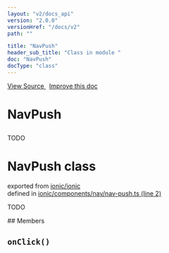 ```yaml
---
layout: "v2/docs_api"
version: "2.0.0"
versionHref: "/docs/v2"
path: ""

title: "NavPush"
header_sub_title: "Class in module "
doc: "NavPush"
docType: "class"
---
```



<div class="improve-docs">
  <a href='http://github.com/driftyco/ionic/tree/master/#L'>
    View Source
  </a>
  &nbsp;
  <a href='http://github.com/driftyco/ionic/edit/master/#L'>
    Improve this doc
  </a>
</div>




<h1 class="api-title">

  NavPush



</h1>





TODO



<h1 class="class export">NavPush <span class="type">class</span></h1>
<p class="module">exported from <a href='undefined'>ionic/ionic</a><br/>
defined in <a href="https://github.com/driftyco/ionic2/tree/master/ionic/components/nav/nav-push.ts#L2-L30">ionic/components/nav/nav-push.ts (line 2)</a>
</p>
<p><p>TODO</p>
</p>
## Members

<div id="onClick"></div>
<h2>
  <code>onClick()</code>

</h2>












